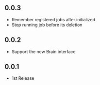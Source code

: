 ## 0.0.3
* Remember registered jobs after initialized
* Stop running job before its deletion

## 0.0.2
* Support the new Brain interface

## 0.0.1
* 1st Release
